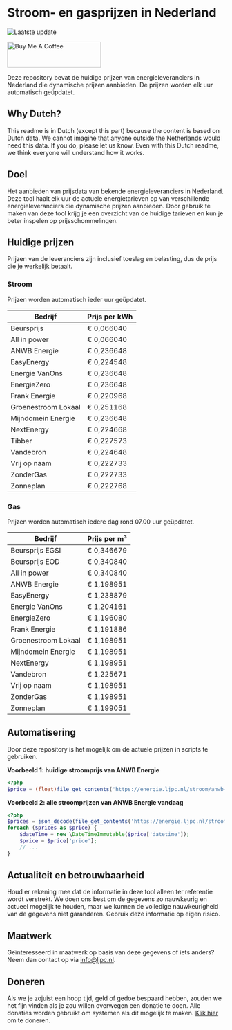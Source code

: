 # Stroom- en gasprijzen in Nederland

![Laatste update](https://img.shields.io/badge/laatste%20update-2025--05--19%2016%3A00%20CET-brightgreen)

<a href="https://www.buymeacoffee.com/Lars-" target="_blank"><img src="https://cdn.buymeacoffee.com/buttons/v2/default-orange.png" alt="Buy Me A Coffee" height="60" style="height: 60px !important;width: 217px !important;" ></a>

Deze repository bevat de huidige prijzen van energieleveranciers in Nederland die dynamische prijzen aanbieden. De prijzen worden elk uur automatisch geüpdatet.

## Why Dutch?

This readme is in Dutch (except this part) because the content is based on Dutch data. We cannot imagine that anyone outside the Netherlands would need this data. If you do, please let us know. Even with this Dutch readme, we think
everyone will understand how it works.

## Doel

Het aanbieden van prijsdata van bekende energieleveranciers in Nederland. Deze tool haalt elk uur de actuele energietarieven op van verschillende energieleveranciers die dynamische prijzen aanbieden. Door gebruik te maken van deze tool
krijg je een overzicht van de huidige tarieven en kun je beter inspelen op prijsschommelingen.

## Huidige prijzen

Prijzen van de leveranciers zijn inclusief toeslag en belasting, dus de prijs die je werkelijk betaalt.

### Stroom

Prijzen worden automatisch ieder uur geüpdatet.

 Bedrijf | Prijs per kWh 
---------|---------------
Beursprijs | € 0,066040
All in power | € 0,066040
ANWB Energie | € 0,236648
EasyEnergy | € 0,224548
Energie VanOns | € 0,236648
EnergieZero | € 0,236648
Frank Energie | € 0,220968
Groenestroom Lokaal | € 0,251168
Mijndomein Energie | € 0,236648
NextEnergy | € 0,224668
Tibber | € 0,227573
Vandebron | € 0,224648
Vrij op naam | € 0,222733
ZonderGas | € 0,222733
Zonneplan | € 0,222768


### Gas

Prijzen worden automatisch iedere dag rond 07.00 uur geüpdatet.

 Bedrijf | Prijs per m³ 
---------|--------------
Beursprijs EGSI | € 0,346679
Beursprijs EOD | € 0,340840
All in power | € 0,340840
ANWB Energie | € 1,198951
EasyEnergy | € 1,238879
Energie VanOns | € 1,204161
EnergieZero | € 1,196080
Frank Energie | € 1,191886
Groenestroom Lokaal | € 1,198951
Mijndomein Energie | € 1,198951
NextEnergy | € 1,198951
Vandebron | € 1,225671
Vrij op naam | € 1,198951
ZonderGas | € 1,198951
Zonneplan | € 1,199051


## Automatisering

Door deze repository is het mogelijk om de actuele prijzen in scripts te gebruiken.

**Voorbeeld 1: huidige stroomprijs van ANWB Energie**

```php
<?php
$price = (float)file_get_contents('https://energie.ljpc.nl/stroom/anwb-energie-nu.txt');

```

**Voorbeeld 2: alle stroomprijzen van ANWB Energie vandaag**

```php
<?php
$prices = json_decode(file_get_contents('https://energie.ljpc.nl/stroom/all-in-power-vandaag.json'),true);
foreach ($prices as $price) {
    $dateTime = new \DateTimeImmutable($price['datetime']);
    $price = $price['price'];
    // ...
}
```

## Actualiteit en betrouwbaarheid

Houd er rekening mee dat de informatie in deze tool alleen ter referentie wordt verstrekt. We doen ons best om de gegevens zo nauwkeurig en actueel mogelijk te houden, maar we kunnen de volledige nauwkeurigheid van de gegevens niet
garanderen. Gebruik deze informatie op eigen risico.

## Maatwerk

Geïnteresseerd in maatwerk op basis van deze gegevens of iets anders? Neem dan contact op
via [info@ljpc.nl](mailto:info@ljpc.nl?subject=Energie%20prijzen).

## Doneren

Als we je zojuist een hoop tijd, geld of gedoe bespaard hebben, zouden we het fijn vinden als je zou willen overwegen een
donatie te doen. Alle donaties worden gebruikt om systemen als dit mogelijk te
maken. [Klik hier](https://www.buymeacoffee.com/Lars-) om te doneren.
